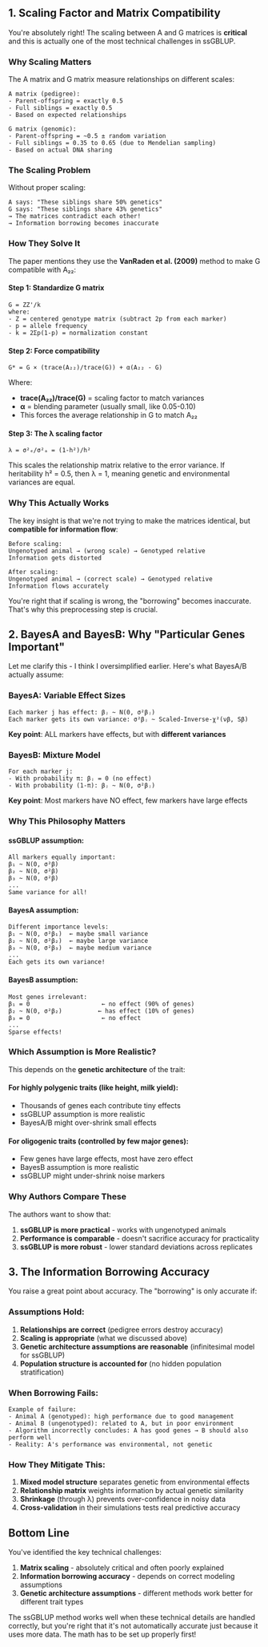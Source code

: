 
## **1. Scaling Factor and Matrix Compatibility**

You're absolutely right! The scaling between A and G matrices is **critical** and this is actually one of the most technical challenges in ssGBLUP.

### **Why Scaling Matters**

The A matrix and G matrix measure relationships on different scales:

```
A matrix (pedigree): 
- Parent-offspring = exactly 0.5
- Full siblings = exactly 0.5
- Based on expected relationships

G matrix (genomic):
- Parent-offspring = ~0.5 ± random variation
- Full siblings = 0.35 to 0.65 (due to Mendelian sampling)
- Based on actual DNA sharing
```

### **The Scaling Problem**

Without proper scaling:

```
A says: "These siblings share 50% genetics"
G says: "These siblings share 43% genetics"
→ The matrices contradict each other!
→ Information borrowing becomes inaccurate
```

### **How They Solve It**

The paper mentions they use the **VanRaden et al. (2009)** method to make G compatible with A₂₂:

#### **Step 1: Standardize G matrix**

```
G = ZZ'/k
where:
- Z = centered genotype matrix (subtract 2p from each marker)
- p = allele frequency
- k = 2Σp(1-p) = normalization constant
```

#### **Step 2: Force compatibility**

```
G* = G × (trace(A₂₂)/trace(G)) + α(A₂₂ - G)
```

Where:

- **trace(A₂₂)/trace(G)** = scaling factor to match variances
- **α** = blending parameter (usually small, like 0.05-0.10)
- This forces the average relationship in G to match A₂₂

#### **Step 3: The λ scaling factor**

```
λ = σ²ₑ/σ²ₐ = (1-h²)/h²
```

This scales the relationship matrix relative to the error variance. If heritability h² = 0.5, then λ = 1, meaning genetic and environmental variances are equal.

### **Why This Actually Works**

The key insight is that we're not trying to make the matrices identical, but **compatible for information flow**:

```
Before scaling:
Ungenotyped animal → (wrong scale) → Genotyped relative
Information gets distorted

After scaling:
Ungenotyped animal → (correct scale) → Genotyped relative  
Information flows accurately
```

You're right that if scaling is wrong, the "borrowing" becomes inaccurate. That's why this preprocessing step is crucial.

## **2. BayesA and BayesB: Why "Particular Genes Important"**

Let me clarify this - I think I oversimplified earlier. Here's what BayesA/B actually assume:

### **BayesA: Variable Effect Sizes**

```
Each marker j has effect: βⱼ ~ N(0, σ²βⱼ)
Each marker gets its own variance: σ²βⱼ ~ Scaled-Inverse-χ²(νβ, Sβ)
```

**Key point**: ALL markers have effects, but with **different variances**

### **BayesB: Mixture Model**

```
For each marker j:
- With probability π: βⱼ = 0 (no effect)  
- With probability (1-π): βⱼ ~ N(0, σ²βⱼ)
```

**Key point**: Most markers have NO effect, few markers have large effects

### **Why This Philosophy Matters**

#### **ssGBLUP assumption:**

```
All markers equally important:
β₁ ~ N(0, σ²β)
β₂ ~ N(0, σ²β)  
β₃ ~ N(0, σ²β)
...
Same variance for all!
```

#### **BayesA assumption:**

```
Different importance levels:
β₁ ~ N(0, σ²β₁)  ← maybe small variance
β₂ ~ N(0, σ²β₂)  ← maybe large variance  
β₃ ~ N(0, σ²β₃)  ← maybe medium variance
...
Each gets its own variance!
```

#### **BayesB assumption:**

```
Most genes irrelevant:
β₁ = 0                    ← no effect (90% of genes)
β₂ ~ N(0, σ²β₂)          ← has effect (10% of genes)
β₃ = 0                    ← no effect
...
Sparse effects!
```

### **Which Assumption is More Realistic?**

This depends on the **genetic architecture** of the trait:

#### **For highly polygenic traits** (like height, milk yield):

- Thousands of genes each contribute tiny effects
- ssGBLUP assumption is more realistic
- BayesA/B might over-shrink small effects

#### **For oligogenic traits** (controlled by few major genes):

- Few genes have large effects, most have zero effect
- BayesB assumption is more realistic
- ssGBLUP might under-shrink noise markers

### **Why Authors Compare These**

The authors want to show that:

1. **ssGBLUP is more practical** - works with ungenotyped animals
2. **Performance is comparable** - doesn't sacrifice accuracy for practicality
3. **ssGBLUP is more robust** - lower standard deviations across replicates

## **3. The Information Borrowing Accuracy**

You raise a great point about accuracy. The "borrowing" is only accurate if:

### **Assumptions Hold:**

1. **Relationships are correct** (pedigree errors destroy accuracy)
2. **Scaling is appropriate** (what we discussed above)
3. **Genetic architecture assumptions are reasonable** (infinitesimal model for ssGBLUP)
4. **Population structure is accounted for** (no hidden population stratification)

### **When Borrowing Fails:**

```
Example of failure:
- Animal A (genotyped): high performance due to good management
- Animal B (ungenotyped): related to A, but in poor environment
- Algorithm incorrectly concludes: A has good genes → B should also perform well
- Reality: A's performance was environmental, not genetic
```

### **How They Mitigate This:**

1. **Mixed model structure** separates genetic from environmental effects
2. **Relationship matrix** weights information by actual genetic similarity
3. **Shrinkage** (through λ) prevents over-confidence in noisy data
4. **Cross-validation** in their simulations tests real predictive accuracy

## **Bottom Line**

You've identified the key technical challenges:

1. **Matrix scaling** - absolutely critical and often poorly explained
2. **Information borrowing accuracy** - depends on correct modeling assumptions
3. **Genetic architecture assumptions** - different methods work better for different trait types

The ssGBLUP method works well when these technical details are handled correctly, but you're right that it's not automatically accurate just because it uses more data. The math has to be set up properly first!